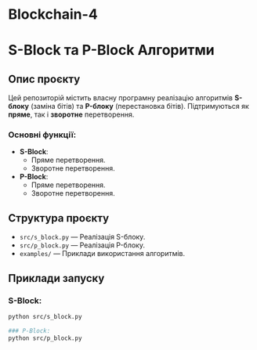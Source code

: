 # Blockchain-4
# S-Block та P-Block Алгоритми

## Опис проєкту
Цей репозиторій містить власну програмну реалізацію алгоритмів **S-блоку** (заміна бітів) та **P-блоку** (перестановка бітів). Підтримуються як **пряме**, так і **зворотне** перетворення.

### Основні функції:
- **S-Block**:
  - Пряме перетворення.
  - Зворотне перетворення.
- **P-Block**:
  - Пряме перетворення.
  - Зворотне перетворення.

## Структура проєкту
- `src/s_block.py` — Реалізація S-блоку.
- `src/p_block.py` — Реалізація P-блоку.
- `examples/` — Приклади використання алгоритмів.

## Приклади запуску

### S-Block:
```bash
python src/s_block.py

### P-Block:
python src/p_block.py

